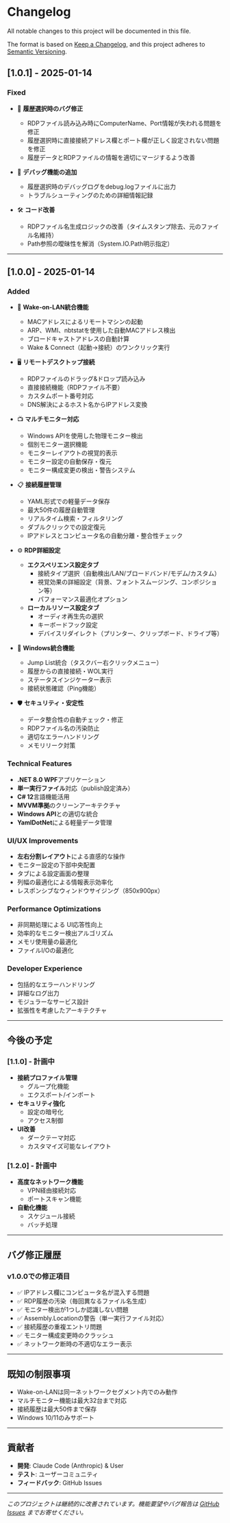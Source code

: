 # Changelog

All notable changes to this project will be documented in this file.

The format is based on [Keep a Changelog](https://keepachangelog.com/en/1.0.0/),
and this project adheres to [Semantic Versioning](https://semver.org/spec/v2.0.0.html).

## [1.0.1] - 2025-01-14

### Fixed
- 🔧 **履歴選択時のバグ修正**
  - RDPファイル読み込み時にComputerName、Port情報が失われる問題を修正
  - 履歴選択時に直接接続アドレス欄とポート欄が正しく設定されない問題を修正
  - 履歴データとRDPファイルの情報を適切にマージするよう改善

- 📝 **デバッグ機能の追加**
  - 履歴選択時のデバッグログをdebug.logファイルに出力
  - トラブルシューティングのための詳細情報記録

- 🛠️ **コード改善**
  - RDPファイル名生成ロジックの改善（タイムスタンプ除去、元のファイル名維持）
  - Path参照の曖昧性を解消（System.IO.Path明示指定）

---

## [1.0.0] - 2025-01-14

### Added
- 🚀 **Wake-on-LAN統合機能**
  - MACアドレスによるリモートマシンの起動
  - ARP、WMI、nbtstatを使用した自動MACアドレス検出
  - ブロードキャストアドレスの自動計算
  - Wake & Connect（起動→接続）のワンクリック実行

- 🖥️ **リモートデスクトップ接続**
  - RDPファイルのドラッグ&ドロップ読み込み
  - 直接接続機能（RDPファイル不要）
  - カスタムポート番号対応
  - DNS解決によるホスト名からIPアドレス変換

- 📺 **マルチモニター対応**
  - Windows APIを使用した物理モニター検出
  - 個別モニター選択機能
  - モニターレイアウトの視覚的表示
  - モニター設定の自動保存・復元
  - モニター構成変更の検出・警告システム

- 📋 **接続履歴管理**
  - YAML形式での軽量データ保存
  - 最大50件の履歴自動管理
  - リアルタイム検索・フィルタリング
  - ダブルクリックでの設定復元
  - IPアドレスとコンピュータ名の自動分離・整合性チェック

- ⚙️ **RDP詳細設定**
  - **エクスペリエンス設定タブ**
    - 接続タイプ選択（自動検出/LAN/ブロードバンド/モデム/カスタム）
    - 視覚効果の詳細設定（背景、フォントスムージング、コンポジション等）
    - パフォーマンス最適化オプション
  - **ローカルリソース設定タブ**
    - オーディオ再生先の選択
    - キーボードフック設定
    - デバイスリダイレクト（プリンター、クリップボード、ドライブ等）

- 🎯 **Windows統合機能**
  - Jump List統合（タスクバー右クリックメニュー）
  - 履歴からの直接接続・WOL実行
  - ステータスインジケーター表示
  - 接続状態確認（Ping機能）

- 🛡️ **セキュリティ・安定性**
  - データ整合性の自動チェック・修正
  - RDPファイル名の汚染防止
  - 適切なエラーハンドリング
  - メモリリーク対策

### Technical Features
- **.NET 8.0 WPF**アプリケーション
- **単一実行ファイル**対応（publish設定済み）
- **C# 12**言語機能活用
- **MVVM準拠**のクリーンアーキテクチャ
- **Windows API**との適切な統合
- **YamlDotNet**による軽量データ管理

### UI/UX Improvements
- **左右分割レイアウト**による直感的な操作
- モニター設定の下部中央配置
- タブによる設定画面の整理
- 列幅の最適化による情報表示効率化
- レスポンシブなウィンドウサイジング（850x900px）

### Performance Optimizations
- 非同期処理による UI応答性向上
- 効率的なモニター検出アルゴリズム
- メモリ使用量の最適化
- ファイルI/Oの最適化

### Developer Experience
- 包括的なエラーハンドリング
- 詳細なログ出力
- モジュラーなサービス設計
- 拡張性を考慮したアーキテクチャ

---

## 今後の予定

### [1.1.0] - 計画中
- **接続プロファイル管理**
  - グループ化機能
  - エクスポート/インポート
- **セキュリティ強化**
  - 設定の暗号化
  - アクセス制御
- **UI改善**
  - ダークテーマ対応
  - カスタマイズ可能なレイアウト

### [1.2.0] - 計画中
- **高度なネットワーク機能**
  - VPN経由接続対応
  - ポートスキャン機能
- **自動化機能**
  - スケジュール接続
  - バッチ処理

---

## バグ修正履歴

### v1.0.0での修正項目
- ✅ IPアドレス欄にコンピュータ名が混入する問題
- ✅ RDP履歴の汚染（毎回異なるファイル名生成）
- ✅ モニター検出が1つしか認識しない問題
- ✅ Assembly.Locationの警告（単一実行ファイル対応）
- ✅ 接続履歴の重複エントリ問題
- ✅ モニター構成変更時のクラッシュ
- ✅ ネットワーク断時の不適切なエラー表示

---

## 既知の制限事項

- Wake-on-LANは同一ネットワークセグメント内でのみ動作
- マルチモニター機能は最大32台まで対応
- 接続履歴は最大50件まで保存
- Windows 10/11のみサポート

---

## 貢献者

- **開発**: Claude Code (Anthropic) & User
- **テスト**: ユーザーコミュニティ
- **フィードバック**: GitHub Issues

---

*このプロジェクトは継続的に改善されています。機能要望やバグ報告は [GitHub Issues](https://github.com/aziproducer/RemoteWakeConnect/issues) までお寄せください。*